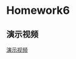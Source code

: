 # Homework6

## 演示视频
[演示视频](http://v.youku.com/v_show/id_XMzU5ODk5MjQwOA==.html?spm=a2h3j.8428770.3416059.1)

